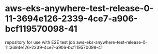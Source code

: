 # aws-eks-anywhere-test-release-0-11-3694e126-2339-4ce7-a906-bcf119570098-41
repository for use with E2E test job aws-eks-anywhere-test-release-0-11:3694e126-2339-4ce7-a906-bcf119570098-41
